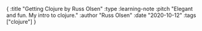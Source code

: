 {
  :title "Getting Clojure by Russ Olsen"
  :type :learning-note
  :pitch "Elegant and fun. My intro to clojure."
  :author "Russ Olsen"
  :date "2020-10-12"
  :tags ["clojure"]
}


